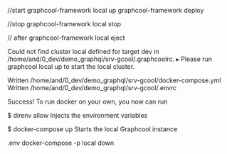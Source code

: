 //start
graphcool-framework local up
graphcool-framework deploy

//stop
graphcool-framework local stop


// after graphcool-framework local eject

 Could not find cluster local defined for target dev in /home/and/0_dev/demo_graphql/srv-gcool/.graphcoolrc.
 ▸    Please run graphcool local up to start the local cluster.


Written /home/and/0_dev/demo_graphql/srv-gcool/docker-compose.yml
Written /home/and/0_dev/demo_graphql/srv-gcool/.envrc

Success! To run docker on your own, you now can run

  $ direnv allow
    Injects the environment variables
 
  $ docker-compose up
    Starts the local Graphcool instance

.env
docker-compose -p local down